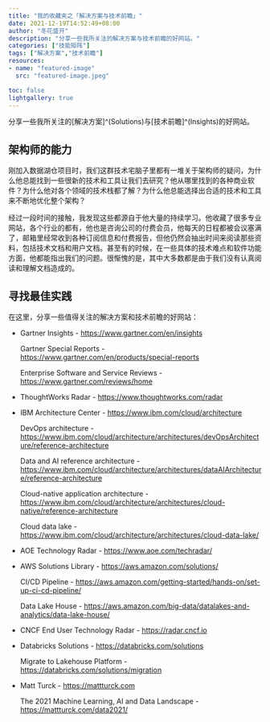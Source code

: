 ```yaml
---
title: "我的收藏夹之「解决方案与技术前瞻」"
date: 2021-12-19T14:52:49+08:00
author: "冬花盛开"
description: "分享一些我所关注的解决方案与技术前瞻的好网站。"
categories: ["技能矩阵"]
tags: ["解决方案","技术前瞻"]
resources:
- name: "featured-image"
  src: "featured-image.jpeg"

toc: false
lightgallery: true
---
```


分享一些我所关注的[解决方案]^(Solutions)与[技术前瞻]^(Insights)的好网站。

<!--more-->

## 架构师的能力

刚加入数据湖仓项目时，我们这群技术宅脑子里都有一堆关于架构师的疑问，为什么他总能找到一些很新的技术和工具让我们去研究？他从哪里找到的各种商业软件？为什么他对各个领域的技术栈都了解？为什么他总能选择出合适的技术和工具来不断地优化整个架构？

经过一段时间的接触，我发现这些都源自于他大量的持续学习。他收藏了很多专业网站，各个行业的都有，他也是咨询公司的付费会员，他每天的日程都被会议塞满了，邮箱里经常收到各种订阅信息和付费报告，但他仍然会抽出时间来阅读那些资料，包括技术文档和用户文档。甚至有的时候，在一些具体的技术难点和软件功能方面，他都能指出我们的问题。很惭愧的是，其中大多数都是由于我们没有认真阅读和理解文档造成的。

## 寻找最佳实践

在这里，分享一些值得关注的解决方案和技术前瞻的好网站：

+ Gartner Insights - https://www.gartner.com/en/insights

   Gartner Special Reports - https://www.gartner.com/en/products/special-reports

   Enterprise Software and Service Reviews - https://www.gartner.com/reviews/home

+ ThoughtWorks Radar - https://www.thoughtworks.com/radar

+ IBM Architecture Center - https://www.ibm.com/cloud/architecture
   
   DevOps architecture - https://www.ibm.com/cloud/architecture/architectures/devOpsArchitecture/reference-architecture

   Data and AI reference architecture - https://www.ibm.com/cloud/architecture/architectures/dataAIArchitecture/reference-architecture

   Cloud-native application architecture - https://www.ibm.com/cloud/architecture/architectures/cloud-native/reference-architecture

   Cloud data lake - https://www.ibm.com/cloud/architecture/architectures/cloud-data-lake/

+ AOE Technology Radar - https://www.aoe.com/techradar/

+ AWS Solutions Library - https://aws.amazon.com/solutions/

   CI/CD Pipeline - https://aws.amazon.com/getting-started/hands-on/set-up-ci-cd-pipeline/

   Data Lake House - https://aws.amazon.com/big-data/datalakes-and-analytics/data-lake-house/

+ CNCF End User Technology Radar - https://radar.cncf.io

+ Databricks Solutions - https://databricks.com/solutions
   
   Migrate to Lakehouse Platform - https://databricks.com/solutions/migration

+ Matt Turck - https://mattturck.com

   The 2021 Machine Learning, AI and Data Landscape - https://mattturck.com/data2021/
